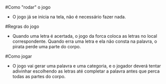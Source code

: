 #Como "rodar" o jogo
- O jogo já se inicia na tela, não é necessário fazer nada.
  
#Regras do jogo
- Quando uma letra é acertada, o jogo da forca coloca as letras no local correspondente. Quando erra uma letra e ela não consta na palavra, o pirata perde uma parte do corpo. 

#Como jogar
- O jogo vai gerar uma palavra e uma categoria, e o jogador deverá tentar adivinhar escolhendo as letras até completar a palavra antes que perca todas as partes do corpo.
